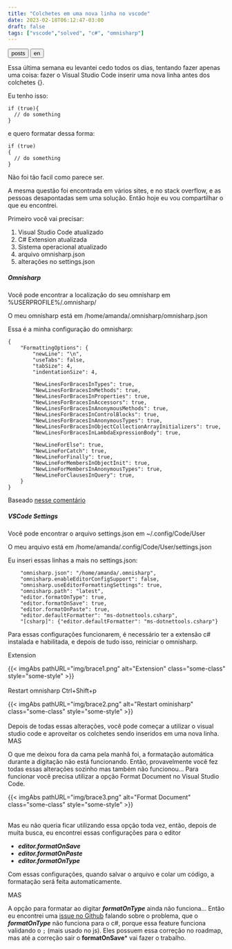 ```yaml
---
title: "Colchetes em uma nova linha no vscode"
date: 2023-02-18T06:12:47-03:00
draft: false
tags: ["vscode","solved", "c#", "omnisharp"]
---
```

<button type="button" class="btn btn-light btn-xs"><a href="/pt-pt" style="text-decoration:none;color:black">posts</a></button>
<button type="button" class="btn btn-light btn-xs"><a href="/curly-brace" style="text-decoration:none;color:black">en</a></button>


Essa última semana eu levantei cedo todos os dias, tentando fazer apenas uma coisa: fazer o Visual Studio Code inserir uma nova linha antes dos colchetes {}.

Eu tenho isso:
```
if (true){
  // do something
}
```

e quero formatar dessa forma:
```
if (true)
{
  // do something
}
```

Não foi tão facil como parece ser. 

A mesma questão foi encontrada em vários sites, e no stack overflow, e as pessoas desapontadas sem uma solução. Então hoje eu vou compartilhar o que eu encontrei.


Primeiro você vai precisar:
1. Visual Studio Code atualizado
2. C# Extension atualizada
3. Sistema operacional atualizado
4. arquivo omnisharp.json
5. alterações no settings.json

##### Omnisharp

Você pode encontrar a localização do seu omnisharp em %USERPROFILE%/.omnisharp/

O meu omnisharp está em /home/amanda/.omnisharp/omnisharp.json

Essa é a minha configuração do omnisharp:

```
{
    "FormattingOptions": {
        "newLine": "\n",
        "useTabs": false,
        "tabSize": 4,
        "indentationSize": 4,

        "NewLinesForBracesInTypes": true,
        "NewLinesForBracesInMethods": true,
        "NewLinesForBracesInProperties": true,
        "NewLinesForBracesInAccessors": true,
        "NewLinesForBracesInAnonymousMethods": true,
        "NewLinesForBracesInControlBlocks": true,
        "NewLinesForBracesInAnonymousTypes": true,
        "NewLinesForBracesInObjectCollectionArrayInitializers": true,
        "NewLinesForBracesInLambdaExpressionBody": true,

        "NewLineForElse": true,
        "NewLineForCatch": true,
        "NewLineForFinally": true,
        "NewLineForMembersInObjectInit": true,
        "NewLineForMembersInAnonymousTypes": true,
        "NewLineForClausesInQuery": true,
    }
}
```
Baseado [nesse comentário](https://github.com/OmniSharp/omnisharp-vscode/issues/1506#issuecomment-303390666)

##### VSCode Settings	

Você pode encontrar o arquivo settings.json em ~/.config/Code/User

O meu arquivo está em /home/amanda/.config/Code/User/settings.json

Eu inseri essas linhas a mais no settings.json:
```
    "omnisharp.json": "/home/amanda/.omnisharp",
    "omnisharp.enableEditorConfigSupport": false,
    "omnisharp.useEditorFormattingSettings": true,
    "omnisharp.path": "latest",
    "editor.formatOnType": true,
    "editor.formatOnSave": true,
    "editor.formatOnPaste": true,
    "editor.defaultFormatter": "ms-dotnettools.csharp",
    "[csharp]": {"editor.defaultFormatter": "ms-dotnettools.csharp"}
```

Para essas configurações funcionarem, é necessário ter a extensão c# instalada e habilitada, e depois de tudo isso, reiniciar o omnisharp.


Extension

{{< imgAbs 
pathURL="img/brace1.png" 
alt="Extension" 
class="some-class" 
style="some-style" >}}
</br></br>
Restart omnisharp
Ctrl+Shift+p

{{< imgAbs 
pathURL="img/brace2.png" 
alt="Restart ominisharp" 
class="some-class" 
style="some-style" >}}
</br></br>
Depois de todas essas alterações, você pode começar a utilizar o visual studio code e aproveitar os colchetes sendo inseridos em uma nova linha. MAS

O que me deixou fora da cama pela manhã foi, a formatação automática durante a digitação não está funcionando. Então, provavelmente você fez todas essas alterações sozinho mas também não funcionou... Para funcionar você precisa utilizar a opção Format Document no Visual Studio Code.

{{< imgAbs 
pathURL="img/brace3.png" 
alt="Format Document" 
class="some-class" 
style="some-style" >}}
</br></br>

Mas eu não queria ficar utilizando essa opção toda vez, então, depois de muita busca, eu encontrei essas configurações para o editor
- ***editor.formatOnSave***
- ***editor.formatOnPaste***
- ***editor.formatOnType***

Com essas configurações, quando salvar o arquivo e colar um código, a formatação será feita automaticamente.

MAS

A opção para formatar ao digitar ***formatOnType*** ainda não funciona... Então eu encontrei uma [issue no Github](https://github.com/microsoft/vscode-cpptools/issues/1419) falando sobre o problema, que o ***formatOnType*** não funciona para o c#, porque essa feature funciona validando o `;` (mais usado no js). Eles possuem essa correção no roadmap, mas até a correção sair o **formatOnSave*** vai fazer o trabalho.

